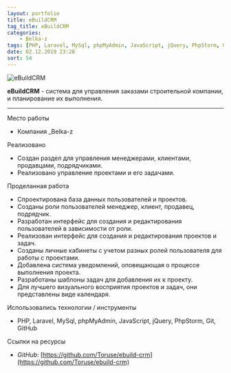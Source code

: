 ```yaml
---
layout: portfolio
title: eBuildCRM
tag_title: eBuildCRM
categories:
    - Belka-z
tags: [PHP, Laravel, MySql, phpMyAdmin, JavaScript, jQuery, PhpStorm, Git, GitHub]
date: 02.12.2019 23:28
sort: 54
---
```


![eBuildCRM](/assets/img/work/ebuildcrm.jpg)

**eBuildCRM** - система для управления заказами строительной компании, и планирование их выполнения.

---

Место работы

* Компания _Belka-z

Реализовано

* Создан раздел для управления менеджерами, клиентами, продавцами, подрядчиками.
* Реализовано управление проектами и его задачами.

Проделанная работа

* Спроектирована база данных пользователей и проектов.
* Созданы роли пользователей менеджер, клиент, продавец, подрядчик.
* Разработан интерфейс для создания и редактирования пользователей в зависимости от роли.
* Реализован интерфейс для создания и редактирования проектов и задач.
* Созданы личные кабинеты с учетом разных ролей пользователя для работы с проектами.
* Добавлена система уведомлений, оповещающая о процессе выполнения проекта.
* Разработаны шаблоны задач для добавления их к проекту.
* Для лучшего визуального восприятия проектов и задач, они представлены виде календаря.

Использовались технологии / инструменты

* PHP, Laravel, MySql, phpMyAdmin, JavaScript, jQuery, PhpStorm, Git, GitHub

Ссылки на ресурсы

* _GitHub_: [https://github.com/Toruse/ebuild-crm](https://github.com/Toruse/ebuild-crm)

